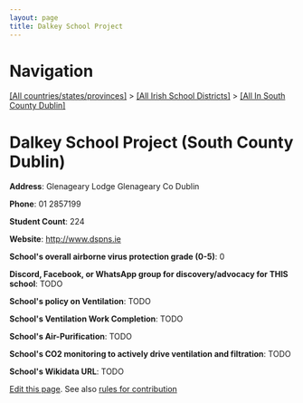 ```yaml
---
layout: page
title: Dalkey School Project
---
```

# Navigation

[[All countries/states/provinces]](../../..) > [[All Irish School Districts]](../..) > [[All In South County Dublin]](..)

# Dalkey School Project (South County Dublin)

**Address**: Glenageary Lodge Glenageary Co Dublin

**Phone**: 01 2857199

**Student Count**: 224

**Website**: <http://www.dspns.ie>

**School's overall airborne virus protection grade (0-5)**: 0

**Discord, Facebook, or WhatsApp group for discovery/advocacy for THIS school**: TODO

**School's policy on Ventilation**: TODO

**School's Ventilation Work Completion**: TODO

**School's Air-Purification**: TODO

**School's CO2 monitoring to actively drive ventilation and filtration**: TODO

**School's Wikidata URL**: TODO


[Edit this page](https://github.com/ventilate-schools/Ireland/edit/main/./Dublin_South_County_Dublin/Dalkey_School_Project.md). See also [rules for contribution](../../../contribution-rules/)